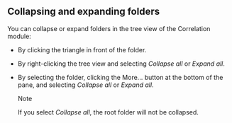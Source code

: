 ## Collapsing and expanding folders

You can collapse or expand folders in the tree view of the Correlation module:

- By clicking the triangle in front of the folder.

- By right-clicking the tree view and selecting *Collapse all* or *Expand all*.

- By selecting the folder, clicking the More... button at the bottom of the pane, and selecting *Collapse all* or *Expand all*.

    > [!NOTE]
    > If you select *Collapse all*, the root folder will not be collapsed.
    >
